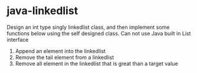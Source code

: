 # java-linkedlist
Design an int type singly linkedlist class, and then implement some functions below using the self designed class. 
Can not use Java built in List interface 
1. Append an element into the linkedlist 
2. Remove the tail element from a linkedlist 
3. Remove all element in the linkedlist that is great than a target value
